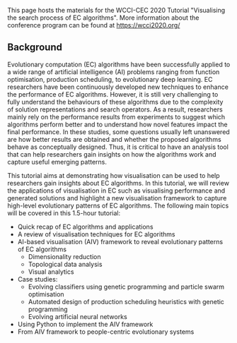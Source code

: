 This page hosts the materials for the WCCI-CEC 2020 Tutorial "Visualising the search process of EC algorithms". More information about the conference program can be found at <https://wcci2020.org/>

## Background

Evolutionary computation (EC) algorithms have been successfully applied to a wide range of artificial intelligence (AI) problems ranging from function optimisation, production scheduling, to evolutionary deep learning. EC researchers have been continuously developed new techniques to enhance the performance of EC algorithms. However, it is still very challenging to fully understand the behaviours of these algorithms due to the complexity of solution representations and search operators. As a result, researchers mainly rely on the performance results from experiments to suggest which algorithms perform better and to understand how novel features impact the final performance. In these studies, some questions usually left unanswered are how better results are obtained and whether the proposed algorithms behave as conceptually designed. Thus, it is critical to have an analysis tool that can help researchers gain insights on how the algorithms work and capture useful emerging patterns. 

This tutorial aims at demonstrating how visualisation can be used to help researchers gain insights about EC algorithms. In this tutorial, we will review the applications of visualisation in EC such as visualising performance and generated solutions and highlight a new visualisation framework to capture high-level evolutionary patterns of EC algorithms. The following main topics will be covered in this 1.5-hour tutorial: 

- Quick recap of EC algorithms and applications 
- A review of visualisation techniques for EC algorithms 
- AI-based visualisation (AIV) framework to reveal evolutionary patterns of EC algorithms 
  - Dimensionality reduction 
  - Topological data analysis 
  - Visual analytics 
- Case studies:  
  - Evolving classifiers using genetic programming and particle swarm optimisation 
  - Automated design of production scheduling heuristics with genetic programming 
  - Evolving artificial neural networks 
- Using Python to implement the AIV framework 
- From AIV framework to people-centric evolutionary systems 
